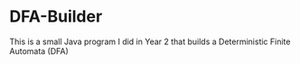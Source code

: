 # DFA-Builder
This is a small Java program I did in Year 2 that builds a Deterministic Finite Automata (DFA)
